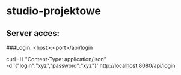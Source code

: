 # studio-projektowe

## Server acces:

###Login:
\<host>:\<port>/api/login

curl -H "Content-Type: application/json"  
     -d '{"login":"xyz","password":"xyz"}' 
     http://localhost:8080/api/login
